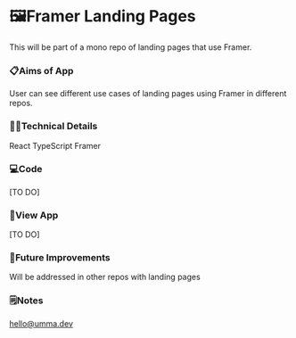 # 🖼️Framer Landing Pages
This will be part of a mono repo of landing pages that use Framer. 

### 📋Aims of App
User can see different use cases of landing pages using Framer in different repos. 

### 👩‍💻Technical Details
React
TypeScript
Framer 

### 💻Code
[TO DO]

### 👀View App
[TO DO]

### 💭Future Improvements
Will be addressed in other repos with landing pages

### 🗒️Notes
hello@umma.dev
